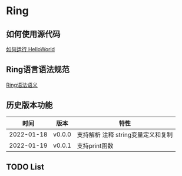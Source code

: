 # Ring

## 如何使用源代码

[如何运行 HelloWorld](./doc/using)

## Ring语言语法规范

[Ring语法语义]()

## 历史版本功能

| 时间       | 版本   | 特性                               |
| ---------- | ------ | ---------------------------------- |
| 2022-01-18 | v0.0.0 | 支持解析 注释 string变量定义和复制 |
| 2022-01-19 | v0.0.1 | 支持print函数                      |

## TODO List

